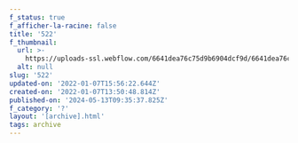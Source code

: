 ```yaml
---
f_status: true
f_afficher-la-racine: false
title: '522'
f_thumbnail:
  url: >-
    https://uploads-ssl.webflow.com/6641dea76c75d9b6904dcf9d/6641dea76c75d9b6904dd385_522.jpg
  alt: null
slug: '522'
updated-on: '2022-01-07T15:56:22.644Z'
created-on: '2022-01-07T13:50:48.814Z'
published-on: '2024-05-13T09:35:37.825Z'
f_category: '?'
layout: '[archive].html'
tags: archive
---
```



